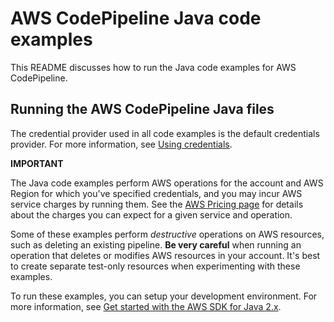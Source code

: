 # AWS CodePipeline Java code examples

This README discusses how to run the Java code examples for AWS CodePipeline.

## Running the AWS CodePipeline Java files

The credential provider used in all code examples is the default credentials provider. For more information, see [Using credentials](https://docs.aws.amazon.com/sdk-for-java/latest/developer-guide/credentials.html).

**IMPORTANT**

The Java code examples perform AWS operations for the account and AWS Region for which you've specified credentials, and you may incur AWS service charges by running them. See the [AWS Pricing page](https://aws.amazon.com/pricing/) for details about the charges you can expect for a given service and operation.

Some of these examples perform *destructive* operations on AWS resources, such as deleting an existing pipeline. **Be very careful** when running an operation that deletes or modifies AWS resources in your account. It's best to create separate test-only resources when experimenting with these examples.

To run these examples, you can setup your development environment. For more information,
see [Get started with the AWS SDK for Java 2.x](https://docs.aws.amazon.com/sdk-for-kotlin/latest/developer-guide/get-started.html).
